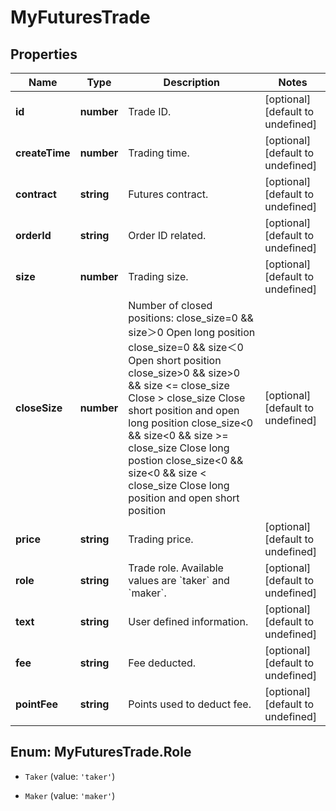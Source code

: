 # MyFuturesTrade

## Properties

Name | Type | Description | Notes
------------ | ------------- | ------------- | -------------
**id** | **number** | Trade ID. | [optional] [default to undefined]
**createTime** | **number** | Trading time. | [optional] [default to undefined]
**contract** | **string** | Futures contract. | [optional] [default to undefined]
**orderId** | **string** | Order ID related. | [optional] [default to undefined]
**size** | **number** | Trading size. | [optional] [default to undefined]
**closeSize** | **number** | Number of closed positions:  close_size&#x3D;0 &amp;&amp; size＞0 Open long position close_size&#x3D;0 &amp;&amp; size＜0 Open short position close_size&gt;0 &amp;&amp; size&gt;0 &amp;&amp; size &lt;&#x3D; close_size Close &gt; close_size Close short position and open long position close_size&lt;0 &amp;&amp; size&lt;0 &amp;&amp; size &gt;&#x3D; close_size Close long postion close_size&lt;0 &amp;&amp; size&lt;0 &amp;&amp; size &lt; close_size Close long position and open short position | [optional] [default to undefined]
**price** | **string** | Trading price. | [optional] [default to undefined]
**role** | **string** | Trade role. Available values are &#x60;taker&#x60; and &#x60;maker&#x60;. | [optional] [default to undefined]
**text** | **string** | User defined information. | [optional] [default to undefined]
**fee** | **string** | Fee deducted. | [optional] [default to undefined]
**pointFee** | **string** | Points used to deduct fee. | [optional] [default to undefined]

## Enum: MyFuturesTrade.Role

* `Taker` (value: `'taker'`)

* `Maker` (value: `'maker'`)


